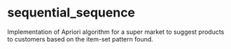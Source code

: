 # sequential_sequence
Implementation of Apriori algorithm for a super market to suggest products to customers based on the item-set pattern found.
